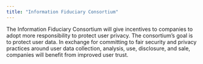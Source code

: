 ```yaml
---
title: "Information Fiduciary Consortium"
---
```


The Information Fiduciary Consortium will give incentives to companies to adopt more responsibility to protect user privacy. The consortium’s goal is to protect user data. In exchange for committing to fair security and privacy practices around user data collection, analysis, use, disclosure, and sale, companies will benefit from improved user trust.


